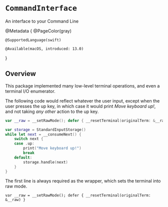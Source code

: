 # ``CommandInterface``

An interface to your Command Line

@Metadata {
    @PageColor(gray)
    
    @SupportedLanguage(swift)
    
    @Available(macOS, introduced: 13.0)
}


## Overview

This package implemented many low-level terminal operations, and even a terminal I/O enumerator.

The following code would reflect whatever the user input, except when the user presses the up key, in which case it would print *Move keyboard up!*, and not taking *any other* action to the up key.

```swift
var __raw = __setRawMode(); defer { __resetTerminal(originalTerm: &__raw) }

var storage = StandardInputStorage()
while let next = __consumeNext() {
    switch next {
    case .up:
        print("Move keyboard up!")
        break
    default:
        storage.handle(next)
    }
}
```

The first line is always required as the wrapper, which sets the terminal into raw mode.

```
var __raw = __setRawMode(); defer { __resetTerminal(originalTerm: &__raw) }
```
